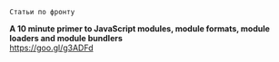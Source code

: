 `Статьи по фронту`

**A 10 minute primer to JavaScript modules, module formats, module loaders and module bundlers**<br>
https://goo.gl/g3ADFd